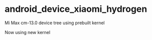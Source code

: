 # android_device_xiaomi_hydrogen
Mi Max cm-13.0 device tree using prebuilt kernel

Now using new kernel
